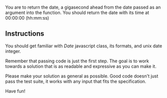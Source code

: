 You are to return the date, a gigasecond ahead from the date passed as an argument into the function.
You should return the date with its time at 00:00:00 (hh:mm:ss)

## Instructions

You should get familiar with *Date* javascript class, its formats, and unix date integer.

Remember that passing code is just the first step. The goal is to work
towards a solution that is as readable and expressive as you can make
it.

Please make your solution as general as possible. Good code doesn't just
pass the test suite, it works with any input that fits the
specification.

Have fun!
